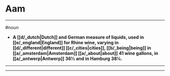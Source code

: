 # Aam
---
#noun
- **A [[d/_dutch|Dutch]] and German measure of liquids, used in [[e/_england|England]] for Rhine wine, varying in [[d/_different|different]] [[c/_cities|cities]], [[b/_being|being]] in [[a/_amsterdam|Amsterdam]] [[a/_about|about]] 41 wine gallons, in [[a/_antwerp|Antwerp]] 36½ and in Hamburg 38¼.**
---
---
